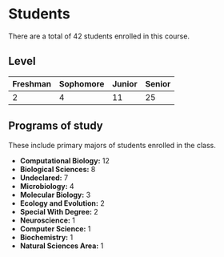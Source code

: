 # Students

There are a total of 42 students enrolled in this course.

## Level

| Freshman | Sophomore | Junior | Senior |
| -------- | --------- | ------ | ------ |
| 2 | 4 | 11 | 25 |

## Programs of study

These include primary majors of students enrolled in the class.

-   **Computational Biology:** 12
-   **Biological Sciences:** 8
-   **Undeclared:** 7
-   **Microbiology:** 4
-   **Molecular Biology:** 3
-   **Ecology and Evolution:** 2
-   **Special With Degree:** 2
-   **Neuroscience:** 1
-   **Computer Science:** 1
-   **Biochemistry:** 1
-   **Natural Sciences Area:** 1
